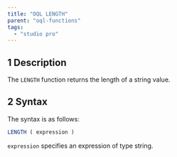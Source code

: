 ```yaml
---
title: "OQL LENGTH"
parent: "oql-functions"
tags:
  - "studio pro"
---
```


## 1 Description

The `LENGTH` function returns the length of a string value.

## 2 Syntax

The syntax is as follows:

```sql
LENGTH ( expression )
```

`expression` specifies an expression of type string.
